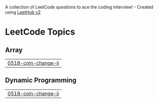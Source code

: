 A collection of LeetCode questions to ace the coding interview! - Created using [LeetHub v2](https://github.com/arunbhardwaj/LeetHub-2.0)
<!---LeetCode Topics Start-->
# LeetCode Topics
## Array
|  |
| ------- |
| [0518-coin-change-ii](https://github.com/IRAI24/leetcode_problems/tree/master/0518-coin-change-ii) |
## Dynamic Programming
|  |
| ------- |
| [0518-coin-change-ii](https://github.com/IRAI24/leetcode_problems/tree/master/0518-coin-change-ii) |
<!---LeetCode Topics End-->